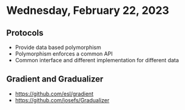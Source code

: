 # Wednesday, February 22, 2023

## Protocols
- Provide data based polymorphism
- Polymorphism enforces a common API
- Common interface and different implementation for different data




## Gradient and Gradualizer
- https://github.com/esl/gradient
- https://github.com/josefs/Gradualizer
